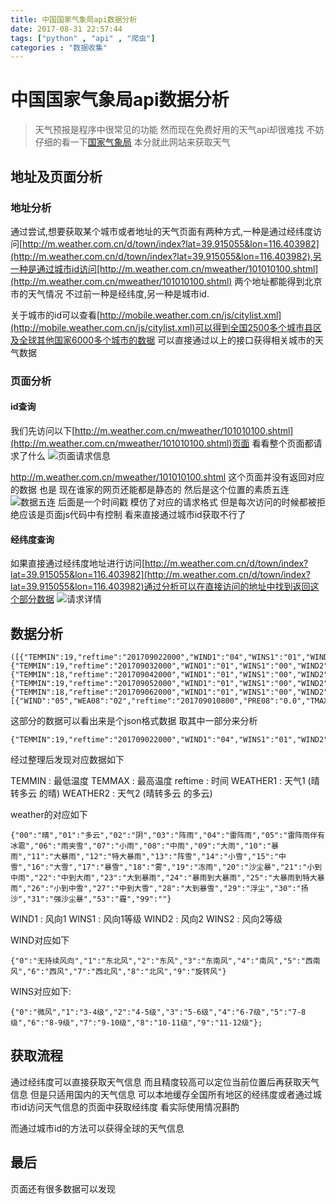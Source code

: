 ```yaml
---
title: 中国国家气象局api数据分析
date: 2017-08-31 22:57:44
tags: ["python" , "api" , "爬虫"]
categories : "数据收集"
---
```


# 中国国家气象局api数据分析

>天气预报是程序中很常见的功能 然而现在免费好用的天气api却很难找 不妨仔细的看一下[国家气象局](http://m.weather.com.cn/) 本分就此网站来获取天气
<!-- more -->

## 地址及页面分析

### 地址分析
  通过尝试,想要获取某个城市或者地址的天气页面有两种方式,一种是通过经纬度访问[http://m.weather.com.cn/d/town/index?lat=39.915055&lon=116.403982](http://m.weather.com.cn/d/town/index?lat=39.915055&lon=116.403982),另一种是通过城市id访问[http://m.weather.com.cn/mweather/101010100.shtml](http://m.weather.com.cn/mweather/101010100.shtml) 两个地址都能得到北京市的天气情况 不过前一种是经纬度,另一种是城市id.

  关于城市的id可以查看[http://mobile.weather.com.cn/js/citylist.xml](http://mobile.weather.com.cn/js/citylist.xml)可以得到全国2500多个城市县区及全球其他国家6000多个城市的数据 可以直接通过以上的接口获得相关城市的天气数据

### 页面分析
#### id查询
  我们先访问以下[http://m.weather.com.cn/mweather/101010100.shtml](http://m.weather.com.cn/mweather/101010100.shtml)页面  看看整个页面都请求了什么
  ![页面请求信息](https://qiniu-ali-oss.oss-cn-hangzhou.aliyuncs.com/qiniuold/2275119.jpg)

  http://m.weather.com.cn/mweather/101010100.shtml 这个页面并没有返回对应的数据 也是 现在谁家的网页还能都是静态的
  然后是这个位置的素质五连![数据五连](https://qiniu-ali-oss.oss-cn-hangzhou.aliyuncs.com/qiniuold/67360173.jpg)
  后面是一个时间戳 模仿了对应的请求格式 但是每次访问的时候都被拒绝应该是页面js代码中有控制 看来直接通过城市id获取不行了

#### 经纬度查询
  如果直接通过经纬度地址进行访问[http://m.weather.com.cn/d/town/index?lat=39.915055&lon=116.403982](http://m.weather.com.cn/d/town/index?lat=39.915055&lon=116.403982)通过分析可以在直接访问的地址中找到返回这个部分数据
![请求详情](https://qiniu-ali-oss.oss-cn-hangzhou.aliyuncs.com/qiniuold/10458430.jpg)

## 数据分析
  ```
  ([{"TEMMIN":19,"reftime":"201709022000","WIND1":"04","WINS1":"01","WIND2":"01","WINS2":"00","WEATHER1":"02","WEATHER2":"02","TEMMAX":29},{"TEMMIN":19,"reftime":"201709032000","WIND1":"01","WINS1":"00","WIND2":"08","WINS2":"00","WEATHER1":"02","WEATHER2":"02","TEMMAX":27},{"TEMMIN":18,"reftime":"201709042000","WIND1":"01","WINS1":"00","WIND2":"01","WINS2":"00","WEATHER1":"01","WEATHER2":"02","TEMMAX":27},{"TEMMIN":19,"reftime":"201709052000","WIND1":"01","WINS1":"00","WIND2":"08","WINS2":"00","WEATHER1":"07","WEATHER2":"02","TEMMAX":29},{"TEMMIN":18,"reftime":"201709062000","WIND1":"01","WINS1":"00","WIND2":"02","WINS2":"00","WEATHER1":"00","WEATHER2":"00","TEMMAX":30}],[{"WIND":"05","WEA08":"02","reftime":"201709010800","PRE08":"0.0","TMAX":28,"TMIN":21,"WEA20":"02","PRE20":"0.0","WINS":"01"}])
  ```

  这部分的数据可以看出来是个json格式数据 取其中一部分来分析
  ```
  {"TEMMIN":19,"reftime":"201709022000","WIND1":"04","WINS1":"01","WIND2":"01","WINS2":"00","WEATHER1":"02","WEATHER2":"02","TEMMAX":29}
  ```
  经过整理后发现对应数据如下

  TEMMIN : 最低温度
  TEMMAX : 最高温度
  reftime : 时间
  WEATHER1 : 天气1 (晴转多云 的晴)
  WEATHER2 : 天气2 (晴转多云 的多云)

  weather的对应如下
  ```
  {"00":"晴","01":"多云","02":"阴","03":"阵雨","04":"雷阵雨","05":"雷阵雨伴有冰雹","06":"雨夹雪","07":"小雨","08":"中雨","09":"大雨","10":"暴雨","11":"大暴雨","12":"特大暴雨","13":"阵雪","14":"小雪","15":"中雪","16":"大雪","17":"暴雪","18":"雾","19":"冻雨","20":"沙尘暴","21":"小到中雨","22":"中到大雨","23":"大到暴雨","24":"暴雨到大暴雨","25":"大暴雨到特大暴雨","26":"小到中雪","27":"中到大雪","28":"大到暴雪","29":"浮尘","30":"扬沙","31":"强沙尘暴","53":"霾","99":""}
  ```
  WIND1 : 风向1
  WINS1 : 风向1等级
  WIND2 : 风向2
  WINS2 : 风向2等级

  WIND对应如下
  ```
  {"0":"无持续风向","1":"东北风","2":"东风","3":"东南风","4":"南风","5":"西南风","6":"西风","7":"西北风","8":"北风","9":"旋转风"}
  ```

  WINS对应如下:
  ```
  {"0":"微风","1":"3-4级","2":"4-5级","3":"5-6级","4":"6-7级","5":"7-8级","6":"8-9级","7":"9-10级","8":"10-11级","9":"11-12级"};
  ```

## 获取流程
  通过经纬度可以直接获取天气信息 而且精度较高可以定位当前位置后再获取天气信息 但是只适用国内的天气信息 可以本地缓存全国所有地区的经纬度或者通过城市id访问天气信息的页面中获取经纬度 看实际使用情况斟酌

  而通过城市id的方法可以获得全球的天气信息

## 最后
  页面还有很多数据可以发现
